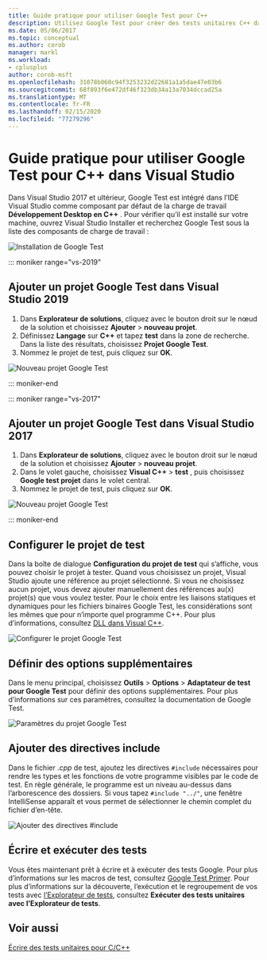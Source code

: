 ```yaml
---
title: Guide pratique pour utiliser Google Test pour C++
description: Utilisez Google Test pour créer des tests unitaires C++ dans Visual Studio.
ms.date: 05/06/2017
ms.topic: conceptual
ms.author: corob
manager: markl
ms.workload:
- cplusplus
author: corob-msft
ms.openlocfilehash: 31078b060c94f3253232d22681a1a5dae47e03b6
ms.sourcegitcommit: 68f893f6e472df46f323db34a13a7034dccad25a
ms.translationtype: MT
ms.contentlocale: fr-FR
ms.lasthandoff: 02/15/2020
ms.locfileid: "77279296"
---
```

# <a name="how-to-use-google-test-for-c-in-visual-studio"></a>Guide pratique pour utiliser Google Test pour C++ dans Visual Studio

Dans Visual Studio 2017 et ultérieur, Google Test est intégré dans l’IDE Visual Studio comme composant par défaut de la charge de travail **Développement Desktop en C++** . Pour vérifier qu’il est installé sur votre machine, ouvrez Visual Studio Installer et recherchez Google Test sous la liste des composants de charge de travail :

![Installation de Google Test](media/cpp-google-component.png)

::: moniker range="vs-2019"

## <a name="add-a-google-test-project-in-visual-studio-2019"></a>Ajouter un projet Google Test dans Visual Studio 2019

1. Dans **Explorateur de solutions**, cliquez avec le bouton droit sur le nœud de la solution et choisissez **Ajouter** > **nouveau projet**.
2. Définissez **Langage** sur **C++** et tapez **test** dans la zone de recherche. Dans la liste des résultats, choisissez **Projet Google Test**.
3. Nommez le projet de test, puis cliquez sur **OK**.

![Nouveau projet Google Test](media/vs-2019/cpp-gtest-new-project-vs2019.png)

::: moniker-end

::: moniker range="vs-2017"

## <a name="add-a-google-test-project-in-visual-studio-2017"></a>Ajouter un projet Google Test dans Visual Studio 2017

1. Dans **Explorateur de solutions**, cliquez avec le bouton droit sur le nœud de la solution et choisissez **Ajouter** > **nouveau projet**.
2. Dans le volet gauche, choisissez **Visual C++**  > **test** , puis choisissez **Google test projet** dans le volet central.
3. Nommez le projet de test, puis cliquez sur **OK**.

![Nouveau projet Google Test](media/cpp-gtest-new-project.png)

::: moniker-end

## <a name="configure-the-test-project"></a>Configurer le projet de test

Dans la boîte de dialogue **Configuration du projet de test** qui s’affiche, vous pouvez choisir le projet à tester. Quand vous choisissez un projet, Visual Studio ajoute une référence au projet sélectionné. Si vous ne choisissez aucun projet, vous devez ajouter manuellement des références au(x) projet(s) que vous voulez tester. Pour le choix entre les liaisons statiques et dynamiques pour les fichiers binaires Google Test, les considérations sont les mêmes que pour n’importe quel programme C++. Pour plus d’informations, consultez [DLL dans Visual C++](/cpp/build/dlls-in-visual-cpp).

![Configurer le projet Google Test](media/cpp-gtest-config.png)

## <a name="set-additional-options"></a>Définir des options supplémentaires

Dans le menu principal, choisissez **Outils** > **Options** > **Adaptateur de test pour Google Test** pour définir des options supplémentaires. Pour plus d’informations sur ces paramètres, consultez la documentation de Google Test.

![Paramètres du projet Google Test](media/cpp-gtest-settings.png)

## <a name="add-include-directives"></a>Ajouter des directives include

Dans le fichier *.cpp* de test, ajoutez les directives `#include` nécessaires pour rendre les types et les fonctions de votre programme visibles par le code de test. En règle générale, le programme est un niveau au-dessus dans l’arborescence des dossiers. Si vous tapez `#include "../"`, une fenêtre IntelliSense apparaît et vous permet de sélectionner le chemin complet du fichier d’en-tête.

![Ajouter des directives #include](media/cpp-gtest-includes.png)

## <a name="write-and-run-tests"></a>Écrire et exécuter des tests

Vous êtes maintenant prêt à écrire et à exécuter des tests Google. Pour plus d’informations sur les macros de test, consultez [Google Test Primer](https://github.com/google/googletest/blob/master/googletest/docs/primer.md). Pour plus d’informations sur la découverte, l’exécution et le regroupement de vos tests avec [l’Explorateur de tests](run-unit-tests-with-test-explorer.md), consultez **Exécuter des tests unitaires avec l’Explorateur de tests**.

## <a name="see-also"></a>Voir aussi

[Écrire des tests unitaires pour C/C++](writing-unit-tests-for-c-cpp.md)
